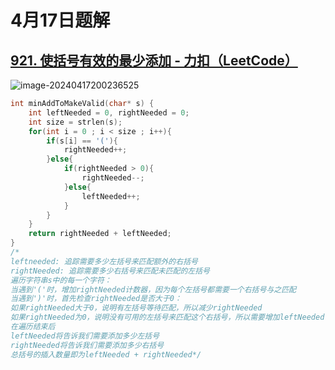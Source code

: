 # 4月17日题解

## [921. 使括号有效的最少添加 - 力扣（LeetCode）](https://leetcode.cn/problems/minimum-add-to-make-parentheses-valid/)

![image-20240417200236525](https://picture-cloud-store.oss-cn-beijing.aliyuncs.com/image-20240417200236525.png)

```c
int minAddToMakeValid(char* s) {
    int leftNeeded = 0, rightNeeded = 0;
    int size = strlen(s);
    for(int i = 0 ; i < size ; i++){
        if(s[i] == '('){
            rightNeeded++;
        }else{
            if(rightNeeded > 0){
                rightNeeded--;
            }else{
                leftNeeded++;
            }
        }
    }
    return rightNeeded + leftNeeded;
}
/*
leftneeded: 追踪需要多少左括号来匹配额外的右括号
rightNeeded: 追踪需要多少右括号来匹配未匹配的左括号
遍历字符串s中的每一个字符：
当遇到'('时，增加rightNeeded计数器，因为每个左括号都需要一个右括号与之匹配
当遇到')'时，首先检查rightNeeded是否大于0：
如果rightNeeded大于0，说明有左括号等待匹配，所以减少rightNeeded
如果rightNeeded为0，说明没有可用的左括号来匹配这个右括号，所以需要增加leftNeeded
在遍历结束后
leftNeeded将告诉我们需要添加多少左括号
rightNeeded将告诉我们需要添加多少右括号
总括号的插入数量即为leftNeeded + rightNeeded*/
```

